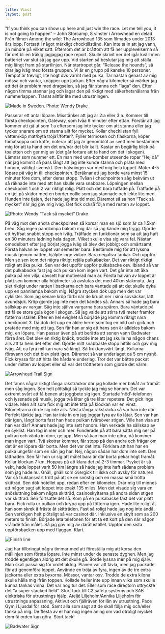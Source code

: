 ```yaml
---
title: Vinst
layout: post
---
```


"If you think you can show up here and just win the race. Let me tell you, it is not going to happen” – John Storcamp, 8 vinster i Arrowhead en delad.
Från filmen Among the wild: The Arrowhead 135 som filmades under 2013 års lopp. Fortsatt i något märkligt chocktillstånd. Kan inte ta in att jag vann, än mindre på vilket sätt. Eftersom det är bråttom att få ner upplevelserna så får det bli en tråkig jagjagjag race report. Skulle skrivit ner det igår kväll men batteriet var slut så jag gav upp. Vid starten så beslutar jag mig att ställa mig långt fram på startlinjen. När startropet går, “Release the hounds”, så drar jag iväg med första gruppen. Vi är en grupp på kanske 10 personer. Tempot är trevligt, lite högt dvs varmt med pulka. Tar nästan genast av mig mössa och vantar, knäpper upp jackan. Efter några kilometer så märker jag att det är problem med dragselen, så jag får stanna och “laga” den. Efter någon timma stannar jag och lagar den på riktigt med säkerhetsnålarna från nummerlappen. Tränat alltför lite med utrustningen.

 ![Made in Sweden. Photo: Wendy Drake](/assets/Vinst/1_Pulkdrag.jpg "Made in Sweden. Photo: Wendy Drake")

 Passerar ett antal löpare. Misstänker att jag är 2:a eller 3:a. Kommer till första checkpointen, Gateway, som tvåa 6 minuter efter ettan. Förstår att jag kommer att gå ut som 1:a eftersom jag inte tycker om att stanna eller jag tycker snarare om att stanna allt för mycket. Kollar checklistan fyll vatten/köp mat/byta tröja?/fötter?. Fyller termosen och flaskorna, köper tomatsoppa och kaffe, noterar att jag är genomblöt av svett men bestämmer mig för att ta hand om det om/när det blir kallt. Kastar en begärlig blick på toaletten och ger mig av (det går fortare att ta hand om det i skogen). Lämnar som nummer ett. En man med una-bomber utseende ropar “Hej då” när jag kommit så pass långt att jag inte kunde stanna och prata med honom, väldigt svenskt. Den hälsningen var med mig hela loppet.
Möter 4-5 löpare på väg in till checkpointen. Beräknar att jag borde vara minst 15 minuter före dom, efter deras stopp. Tvåan i chechpointen såg bekväm ut så räknade inte med att han skulle vara snabbare. Löpningen mellan checkpoint 1 och 2 var riktigt rolig. Platt och det bara tuffade på. Träffade på en tjej på skidor med en border collie som jag stannade och lekte lite med. Hunden inte tjejen, det hade jag inte tid med. Däremot så sa hon “Tack så mycket” när jag gav mig iväg. Det fick också följa med resten av loppet.

![Photo: Wendy “Tack så mycket” Drake](/assets/Vinst/2_Scout.jpg "Photo: Wendy “Tack så mycket” Drake")

På väg mot den andra checkpointen så korsar man en sjö som är ca 1.5km bred. Såg ingen pannlampa bakom mig där så jag kände mig trygg. Gjorde ett hyffsat snabbt stopp och iväg. Träffade en funktionär som sa att jag haft en 30 minuters ledning hela dagen. Vilket skulle visa sig vara fel. Nästan omedelbart efter jag börjat jogga iväg så blev det jobbigt och smärtsamt. Första halvan av loppet var semester bara. Bestämde mig för att lyssna musik genom natten, hjälpte inge vidare. Bara negativa tankar. Och uppför. Men se sen kom det några riktigt rejäla pulkabackar. Det var riktigt riktigt roligt att åka pulka. Sen var det uppför uppför pulkabacke osv. Ibland så var det pulkabacke fast jag och pulkan kom ingen vart. Det går inte att åka pulka på ren vilja, oavsett hur motiverad man är. Första halvan av loppet är platt sen kommer alla höjdmeter så avslutas det med 40km slakmota. Jag slet riktigt under natten i backarna och bara väntade på att det skulle dyka upp en pannlampa bakom mig. Några stycken dök upp men det var cyklister. Som jag senare kröp förbi när de krupit ner i sina sovsäckar, lätt avundsjuk. Kröp gjorde jag inte men det kändes så. Annars så hade jag bara sällskap av vargar. Såg inte själva vargarna bara spåren. Bara väntade på att få se stora gula ögon i skogen. Så jag valde att stirra två meter framför fötterna istället. Efter en hel evighet så började jag komma riktigt nära checkpoint 3. Då dök det upp en äldre herre som tog en bild och gick och pratade med mig ett tag. Sen får han ur sig att hans son är alldeles bakom mig, en löpare. Han passar även på att berätta att sonen vann Badwater förra året. Det blev en riktig knäck, trodde inte att jag skulle ha någon chans alls att ta hem det efter det. Gjorde mitt snabbaste stopp hittils och gav mig iväg. Att ca fyra mil kan vara så långt. Så fruktansvärt långt. Kullarna försvann och det blev platt igen. Däremot så var underlaget ca 5 cm nysnö. Fick kryssa för att hitta lite hårdare underlag. Tror det var bättre packat under mitten av loppet eller så var det tröttheten som gjorde det värre.

![Arrowhead Trail Sign](/assets/Vinst/3_ArrowheadTrail.jpg)

Det fanns några riktigt långa raksträckor där jag kollade mer bakåt än framåt men såg ingen. Sen helt plötsligt så tyckte jag mig se honom. Det var extremt svårt att få benen att joggbete sig igen. Startade ‘nöd’-telefonen och lyssnade på musik, jogga två låtar gå tre låtar repetera. Det gick inge vidare. Men allt som fick mig att inte titta på klockan var en vinst. Kilometrarna rörde sig inte alls. Nästa långa raksträcka så var han inte där. Perfekt tänkte jag. Han tar inte in om jag joggar fyra av tio låtar. Sen var han där igen, långt borta fast han hade pulkan tvärsöver stigen. Ville han visa att han var där? Annars hade jag inte sett honom. Han verkade ha sällskap av en cyklist. Han tog in mer och mer. Funderade på att bara sätta mig ner på pulkan och vänta in dom, ge upp. Men så kan man inte göra, då kommer man ingen vart. Två skotrar kommer, får stopp på den andra och frågar om det är en löpare där borta. Men det var det inte. Förklara att han har en pulka ungefär som en sån jag har. Nej, någon sådan har dom inte sett. Den lättnaden. Sen får hon ur sig att målet bara är där borta pekar högt framåt. Kollar klockan 7 km. Hoppas på att klara det på 2-3 timmar. Psyket är så vekt, hade loppet varit 50 km längre så hade jag inte haft sådana problem som jag hade nu. Gnäll, gnäll som övergick till ilska och avsky för naturen. Var så fruktansvärt trött på att se en snöstig och en massa små trötta skitträd. Sen dök hotellet upp, redan efter en kilometer. Drar mig till minnes att någon sagt att loppet inte exakt 135 miles. Men det visade sig vara en snösluttning bakom några skitträd, casinoskyltarna på andra sidan stigen var skitträd. Sen fortsatte det så. Kom på en pulkabacke fast det var platt bara. Fick rulla ur pulkan och krypa upp på fötterna igen. Hade lite roligt åt han som skrek å fräste åt skitträden. Fast så roligt hade jag nog inte ändå. Sen verkligen helt plötsligt så var casinot där. Inklusive en skylt som sa 200 meters to finish. Började leta telefonen för att ta ett kort på den när någon vrålade från målet. Så jag gav mig av däråt istället. Uppför den sista uppförsbacken upp med flaggan. Klart.

![Finish line](/assets/Vinst/4_Finish.jpg)

Jag har tillbringat några timmar med att föreställa mig att korsa den mållinjen som första löpare. Inte minst under de senaste dygnen. Men jag trodde egentligen aldrig att det skulle gå. Borde lyssna mer på mig själv. Man skall passa sig för ordet aldrig. Planen var att tävla, men jag packade för att genomföra loppet. Använde en tröja av fyra, ingen av de tre extra jackorna eller extra byxorna. Mössor, vantar osv. Trodde de extra kilona skulle hålla mig ifrån toppen. Kollade heller inte upp innan vilka som skulle kunna tänkas vinna. Det var nog tur det. Eller som race directorn uttryckte det “a super stacked field”.
 Stort tack till C2 safety systems och SAB elektriska för utrustnings hjälp, Ateljé Liljeholm/Annika Liljeholm för utrustnings anpassning, Aktivut och fjällräven för lån av utrustning. Pace Gym i Ljusdal för stöd. Samt alla som sagt att de skall följa mig och/eller tänka på mig. De flesta av er har nog ingen aning om vad otroligt mycket dom få orden kan göra. Stort tack!

 ![Badwater Sign](/assets/Vinst/5_Badwater.jpg)
